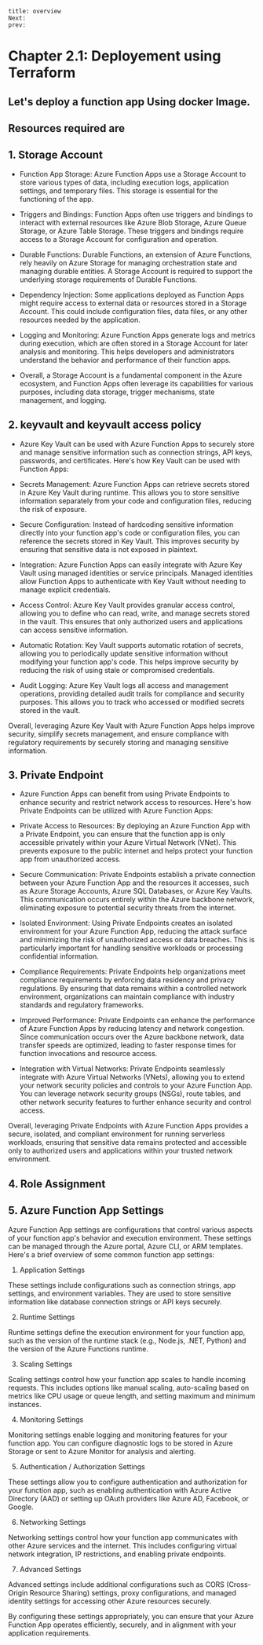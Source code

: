 ```
title: overview
Next:
prev:
```
# Chapter 2.1: Deployement using Terraform 

## Let's deploy a function app  **Using docker Image**. 
## Resources required are
## 1. Storage Account
- Function App Storage: Azure Function Apps use a Storage Account to store various types of data, including execution logs, application settings, and temporary files. This storage is essential for the functioning of the app.

- Triggers and Bindings: Function Apps often use triggers and bindings to interact with external resources like Azure Blob Storage, Azure Queue Storage, or Azure Table Storage. These triggers and bindings require access to a Storage Account for configuration and operation.

- Durable Functions: Durable Functions, an extension of Azure Functions, rely heavily on Azure Storage for managing orchestration state and managing durable entities. A Storage Account is required to support the underlying storage requirements of Durable Functions.

- Dependency Injection: Some applications deployed as Function Apps might require access to external data or resources stored in a Storage Account. This could include configuration files, data files, or any other resources needed by the application.

- Logging and Monitoring: Azure Function Apps generate logs and metrics during execution, which are often stored in a Storage Account for later analysis and monitoring. This helps developers and administrators understand the behavior and performance of their function apps.

- Overall, a Storage Account is a fundamental component in the Azure ecosystem, and Function Apps often leverage its capabilities for various purposes, including data storage, trigger mechanisms, state management, and logging.
## 2. keyvault and keyvault access policy
- Azure Key Vault can be used with Azure Function Apps to securely store and manage sensitive information such as connection strings, API keys, passwords, and certificates. Here's how Key Vault can be used with Function Apps:

- Secrets Management: Azure Function Apps can retrieve secrets stored in Azure Key Vault during runtime. This allows you to store sensitive information separately from your code and configuration files, reducing the risk of exposure.

- Secure Configuration: Instead of hardcoding sensitive information directly into your function app's code or configuration files, you can reference the secrets stored in Key Vault. This improves security by ensuring that sensitive data is not exposed in plaintext.

- Integration: Azure Function Apps can easily integrate with Azure Key Vault using managed identities or service principals. Managed identities allow Function Apps to authenticate with Key Vault without needing to manage explicit credentials.

- Access Control: Azure Key Vault provides granular access control, allowing you to define who can read, write, and manage secrets stored in the vault. This ensures that only authorized users and applications can access sensitive information.

- Automatic Rotation: Key Vault supports automatic rotation of secrets, allowing you to periodically update sensitive information without modifying your function app's code. This helps improve security by reducing the risk of using stale or compromised credentials.

- Audit Logging: Azure Key Vault logs all access and management operations, providing detailed audit trails for compliance and security purposes. This allows you to track who accessed or modified secrets stored in the vault.

Overall, leveraging Azure Key Vault with Azure Function Apps helps improve security, simplify secrets management, and ensure compliance with regulatory requirements by securely storing and managing sensitive information.
## 3. Private Endpoint
- Azure Function Apps can benefit from using Private Endpoints to enhance security and restrict network access to resources. Here's how Private Endpoints can be utilized with Azure Function Apps:

- Private Access to Resources: By deploying an Azure Function App with a Private Endpoint, you can ensure that the function app is only accessible privately within your Azure Virtual Network (VNet). This prevents exposure to the public internet and helps protect your function app from unauthorized access.

- Secure Communication: Private Endpoints establish a private connection between your Azure Function App and the resources it accesses, such as Azure Storage Accounts, Azure SQL Databases, or Azure Key Vaults. This communication occurs entirely within the Azure backbone network, eliminating exposure to potential security threats from the internet.

- Isolated Environment: Using Private Endpoints creates an isolated environment for your Azure Function App, reducing the attack surface and minimizing the risk of unauthorized access or data breaches. This is particularly important for handling sensitive workloads or processing confidential information.

- Compliance Requirements: Private Endpoints help organizations meet compliance requirements by enforcing data residency and privacy regulations. By ensuring that data remains within a controlled network environment, organizations can maintain compliance with industry standards and regulatory frameworks.

- Improved Performance: Private Endpoints can enhance the performance of Azure Function Apps by reducing latency and network congestion. Since communication occurs over the Azure backbone network, data transfer speeds are optimized, leading to faster response times for function invocations and resource access.

- Integration with Virtual Networks: Private Endpoints seamlessly integrate with Azure Virtual Networks (VNets), allowing you to extend your network security policies and controls to your Azure Function App. You can leverage network security groups (NSGs), route tables, and other network security features to further enhance security and control access.

Overall, leveraging Private Endpoints with Azure Function Apps provides a secure, isolated, and compliant environment for running serverless workloads, ensuring that sensitive data remains protected and accessible only to authorized users and applications within your trusted network environment.
## 4. Role Assignment
## 5. Azure Function App Settings

Azure Function App settings are configurations that control various aspects of your function app's behavior and execution environment. These settings can be managed through the Azure portal, Azure CLI, or ARM templates. Here's a brief overview of some common function app settings:

1. Application Settings

These settings include configurations such as connection strings, app settings, and environment variables. They are used to store sensitive information like database connection strings or API keys securely.

2. Runtime Settings

Runtime settings define the execution environment for your function app, such as the version of the runtime stack (e.g., Node.js, .NET, Python) and the version of the Azure Functions runtime.

3. Scaling Settings

Scaling settings control how your function app scales to handle incoming requests. This includes options like manual scaling, auto-scaling based on metrics like CPU usage or queue length, and setting maximum and minimum instances.

4. Monitoring Settings

Monitoring settings enable logging and monitoring features for your function app. You can configure diagnostic logs to be stored in Azure Storage or sent to Azure Monitor for analysis and alerting.

5. Authentication / Authorization Settings

These settings allow you to configure authentication and authorization for your function app, such as enabling authentication with Azure Active Directory (AAD) or setting up OAuth providers like Azure AD, Facebook, or Google.

6. Networking Settings

Networking settings control how your function app communicates with other Azure services and the internet. This includes configuring virtual network integration, IP restrictions, and enabling private endpoints.

7. Advanced Settings

Advanced settings include additional configurations such as CORS (Cross-Origin Resource Sharing) settings, proxy configurations, and managed identity settings for accessing other Azure resources securely.

By configuring these settings appropriately, you can ensure that your Azure Function App operates efficiently, securely, and in alignment with your application requirements.
